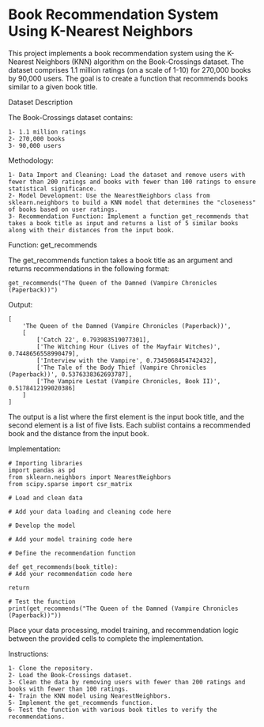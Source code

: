 # Book Recommendation System Using K-Nearest Neighbors

This project implements a book recommendation system using the K-Nearest Neighbors (KNN) algorithm on the Book-Crossings dataset. The dataset comprises 1.1 million ratings (on a scale of 1-10) for 270,000 books by 90,000 users. The goal is to create a function that recommends books similar to a given book title.

Dataset Description

The Book-Crossings dataset contains:

    1- 1.1 million ratings
    2- 270,000 books
    3- 90,000 users

Methodology:
  
    1- Data Import and Cleaning: Load the dataset and remove users with fewer than 200 ratings and books with fewer than 100 ratings to ensure statistical significance.
    2- Model Development: Use the NearestNeighbors class from sklearn.neighbors to build a KNN model that determines the "closeness" of books based on user ratings.
    3- Recommendation Function: Implement a function get_recommends that takes a book title as input and returns a list of 5 similar books along with their distances from the input book.

Function: get_recommends

The get_recommends function takes a book title as an argument and returns recommendations in the following format:

    get_recommends("The Queen of the Damned (Vampire Chronicles (Paperback))")

Output:

    [
        'The Queen of the Damned (Vampire Chronicles (Paperback))',
        [
            ['Catch 22', 0.793983519077301],
            ['The Witching Hour (Lives of the Mayfair Witches)', 0.7448656558990479],
            ['Interview with the Vampire', 0.7345068454742432],
            ['The Tale of the Body Thief (Vampire Chronicles (Paperback))', 0.5376338362693787],
            ['The Vampire Lestat (Vampire Chronicles, Book II)', 0.5178412199020386]
        ]
    ]

The output is a list where the first element is the input book title, and the second element is a list of five lists. Each sublist contains a recommended book and the distance from the input book.

Implementation:

    # Importing libraries
    import pandas as pd
    from sklearn.neighbors import NearestNeighbors
    from scipy.sparse import csr_matrix

    # Load and clean data
    
    # Add your data loading and cleaning code here

    # Develop the model
    
    # Add your model training code here

    # Define the recommendation function
    
    def get_recommends(book_title):
    # Add your recommendation code here
    
    return

    # Test the function
    print(get_recommends("The Queen of the Damned (Vampire Chronicles (Paperback))"))

Place your data processing, model training, and recommendation logic between the provided cells to complete the implementation.

Instructions:

    1- Clone the repository.
    2- Load the Book-Crossings dataset.
    3- Clean the data by removing users with fewer than 200 ratings and books with fewer than 100 ratings.
    4- Train the KNN model using NearestNeighbors.
    5- Implement the get_recommends function.
    6- Test the function with various book titles to verify the recommendations.
